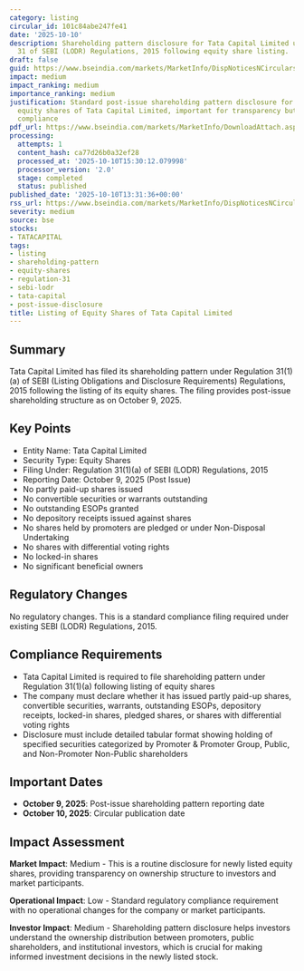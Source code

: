 ```yaml
---
category: listing
circular_id: 101c84abe247fe41
date: '2025-10-10'
description: Shareholding pattern disclosure for Tata Capital Limited under Regulation
  31 of SEBI (LODR) Regulations, 2015 following equity share listing.
draft: false
guid: https://www.bseindia.com/markets/MarketInfo/DispNoticesNCirculars.aspx?Noticeid={0AE54D04-4518-4BDB-B224-944ED269CEB8}&noticeno=20251010-53&dt=10/10/2025&icount=53&totcount=69&flag=0
impact: medium
impact_ranking: medium
importance_ranking: medium
justification: Standard post-issue shareholding pattern disclosure for newly listed
  equity shares of Tata Capital Limited, important for transparency but routine regulatory
  compliance
pdf_url: https://www.bseindia.com/markets/MarketInfo/DownloadAttach.aspx?id=20251010-53&attachedId=9d2cc8d6-a6b4-4f40-b380-56c6d36c6867
processing:
  attempts: 1
  content_hash: ca77d26b0a32ef28
  processed_at: '2025-10-10T15:30:12.079998'
  processor_version: '2.0'
  stage: completed
  status: published
published_date: '2025-10-10T13:31:36+00:00'
rss_url: https://www.bseindia.com/markets/MarketInfo/DispNoticesNCirculars.aspx?Noticeid={0AE54D04-4518-4BDB-B224-944ED269CEB8}&noticeno=20251010-53&dt=10/10/2025&icount=53&totcount=69&flag=0
severity: medium
source: bse
stocks:
- TATACAPITAL
tags:
- listing
- shareholding-pattern
- equity-shares
- regulation-31
- sebi-lodr
- tata-capital
- post-issue-disclosure
title: Listing of Equity Shares of Tata Capital Limited
---
```


## Summary

Tata Capital Limited has filed its shareholding pattern under Regulation 31(1)(a) of SEBI (Listing Obligations and Disclosure Requirements) Regulations, 2015 following the listing of its equity shares. The filing provides post-issue shareholding structure as on October 9, 2025.

## Key Points

- Entity Name: Tata Capital Limited
- Security Type: Equity Shares
- Filing Under: Regulation 31(1)(a) of SEBI (LODR) Regulations, 2015
- Reporting Date: October 9, 2025 (Post Issue)
- No partly paid-up shares issued
- No convertible securities or warrants outstanding
- No outstanding ESOPs granted
- No depository receipts issued against shares
- No shares held by promoters are pledged or under Non-Disposal Undertaking
- No shares with differential voting rights
- No locked-in shares
- No significant beneficial owners

## Regulatory Changes

No regulatory changes. This is a standard compliance filing required under existing SEBI (LODR) Regulations, 2015.

## Compliance Requirements

- Tata Capital Limited is required to file shareholding pattern under Regulation 31(1)(a) following listing of equity shares
- The company must declare whether it has issued partly paid-up shares, convertible securities, warrants, outstanding ESOPs, depository receipts, locked-in shares, pledged shares, or shares with differential voting rights
- Disclosure must include detailed tabular format showing holding of specified securities categorized by Promoter & Promoter Group, Public, and Non-Promoter Non-Public shareholders

## Important Dates

- **October 9, 2025**: Post-issue shareholding pattern reporting date
- **October 10, 2025**: Circular publication date

## Impact Assessment

**Market Impact**: Medium - This is a routine disclosure for newly listed equity shares, providing transparency on ownership structure to investors and market participants.

**Operational Impact**: Low - Standard regulatory compliance requirement with no operational changes for the company or market participants.

**Investor Impact**: Medium - Shareholding pattern disclosure helps investors understand the ownership distribution between promoters, public shareholders, and institutional investors, which is crucial for making informed investment decisions in the newly listed stock.